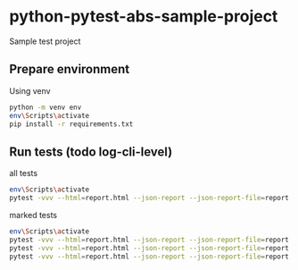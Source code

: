 # python-pytest-abs-sample-project

Sample test project

## Prepare environment

Using venv  

```sh
python -m venv env
env\Scripts\activate
pip install -r requirements.txt
```

## Run tests (todo log-cli-level)

all tests

```sh
env\Scripts\activate
pytest -vvv --html=report.html --json-report --json-report-file=report.json
```

marked tests

```sh
env\Scripts\activate
pytest -vvv --html=report.html --json-report --json-report-file=report.json -m "unit"
pytest -vvv --html=report.html --json-report --json-report-file=report.json -m "unit and blog"
pytest -vvv --html=report.html --json-report --json-report-file=report.json -m "unit or blog"
```
